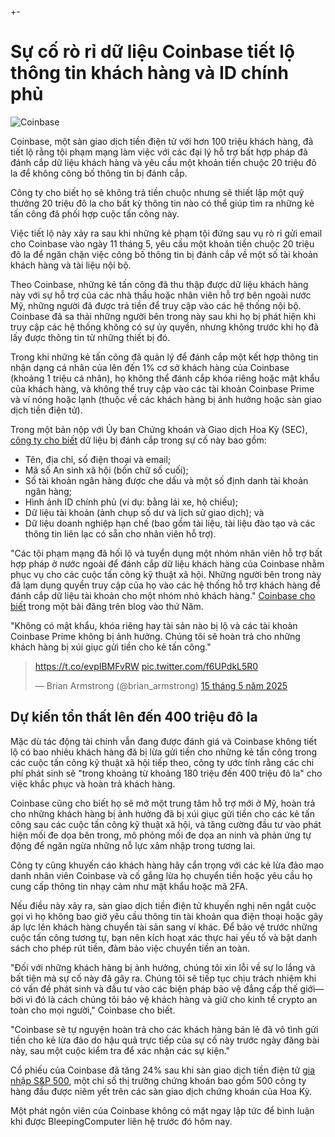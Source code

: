 +-
# Sự cố rò rỉ dữ liệu Coinbase tiết lộ thông tin khách hàng và ID chính phủ

![Coinbase](https://www.bleepstatic.com/content/hl-images/2025/05/15/coinbase.jpg)

Coinbase, một sàn giao dịch tiền điện tử với hơn 100 triệu khách hàng, đã tiết lộ rằng tội phạm mạng làm việc với các đại lý hỗ trợ bất hợp pháp đã đánh cắp dữ liệu khách hàng và yêu cầu một khoản tiền chuộc 20 triệu đô la để không công bố thông tin bị đánh cắp.

Công ty cho biết họ sẽ không trả tiền chuộc nhưng sẽ thiết lập một quỹ thưởng 20 triệu đô la cho bất kỳ thông tin nào có thể giúp tìm ra những kẻ tấn công đã phối hợp cuộc tấn công này.

Việc tiết lộ này xảy ra sau khi những kẻ phạm tội đứng sau vụ rò rỉ gửi email cho Coinbase vào ngày 11 tháng 5, yêu cầu một khoản tiền chuộc 20 triệu đô la để ngăn chặn việc công bố thông tin bị đánh cắp về một số tài khoản khách hàng và tài liệu nội bộ.

Theo Coinbase, những kẻ tấn công đã thu thập được dữ liệu khách hàng này với sự hỗ trợ của các nhà thầu hoặc nhân viên hỗ trợ bên ngoài nước Mỹ, những người đã được trả tiền để truy cập vào các hệ thống nội bộ. Coinbase đã sa thải những người bên trong này sau khi họ bị phát hiện khi truy cập các hệ thống không có sự ủy quyền, nhưng không trước khi họ đã lấy được thông tin từ những thiết bị đó.

Trong khi những kẻ tấn công đã quản lý để đánh cắp một kết hợp thông tin nhận dạng cá nhân của lên đến 1% cơ sở khách hàng của Coinbase (khoảng 1 triệu cá nhân), họ không thể đánh cắp khóa riêng hoặc mật khẩu của khách hàng, và không thể truy cập vào các tài khoản Coinbase Prime và ví nóng hoặc lạnh (thuộc về các khách hàng bị ảnh hưởng hoặc sàn giao dịch tiền điện tử).

Trong một bản nộp với Ủy ban Chứng khoán và Giao dịch Hoa Kỳ (SEC), [công ty cho biết](https://www.sec.gov/Archives/edgar/data/1679788/000167978825000094/coin-20250514.htm#:~:text=On%20May%2011%2C%202025%2C%20Coinbase%2C%20Inc.) dữ liệu bị đánh cắp trong sự cố này bao gồm:

* Tên, địa chỉ, số điện thoại và email;
* Mã số An sinh xã hội (bốn chữ số cuối);
* Số tài khoản ngân hàng được che dấu và một số định danh tài khoản ngân hàng;
* Hình ảnh ID chính phủ (ví dụ: bằng lái xe, hộ chiếu);
* Dữ liệu tài khoản (ảnh chụp số dư và lịch sử giao dịch); và
* Dữ liệu doanh nghiệp hạn chế (bao gồm tài liệu, tài liệu đào tạo và các thông tin liên lạc có sẵn cho nhân viên hỗ trợ).

"Các tội phạm mạng đã hối lộ và tuyển dụng một nhóm nhân viên hỗ trợ bất hợp pháp ở nước ngoài để đánh cắp dữ liệu khách hàng của Coinbase nhằm phục vụ cho các cuộc tấn công kỹ thuật xã hội. Những người bên trong này đã lạm dụng quyền truy cập của họ vào các hệ thống hỗ trợ khách hàng để đánh cắp dữ liệu tài khoản cho một nhóm nhỏ khách hàng." [Coinbase cho biết](https://www.coinbase.com/blog/protecting-our-customers-standing-up-to-extortionists) trong một bài đăng trên blog vào thứ Năm.

"Không có mật khẩu, khóa riêng hay tài sản nào bị lộ và các tài khoản Coinbase Prime không bị ảnh hưởng. Chúng tôi sẽ hoàn trả cho những khách hàng bị xúi giục gửi tiền cho kẻ tấn công."

> <https://t.co/evpIBMFvRW> [pic.twitter.com/f6UPdkL5R0](https://t.co/f6UPdkL5R0)
> 
> — Brian Armstrong (@brian_armstrong) [15 tháng 5 năm 2025](https://twitter.com/brian%5Farmstrong/status/1922967787309256807?ref%5Fsrc=twsrc%5Etfw)

## Dự kiến tổn thất lên đến 400 triệu đô la

Mặc dù tác động tài chính vẫn đang được đánh giá và Coinbase không tiết lộ có bao nhiêu khách hàng đã bị lừa gửi tiền cho những kẻ tấn công trong các cuộc tấn công kỹ thuật xã hội tiếp theo, công ty ước tính rằng các chi phí phát sinh sẽ "trong khoảng từ khoảng 180 triệu đến 400 triệu đô la" cho việc khắc phục và hoàn trả khách hàng.

Coinbase cũng cho biết họ sẽ mở một trung tâm hỗ trợ mới ở Mỹ, hoàn trả cho những khách hàng bị ảnh hưởng đã bị xúi giục gửi tiền cho các kẻ tấn công sau các cuộc tấn công kỹ thuật xã hội, và tăng cường đầu tư vào phát hiện mối đe dọa bên trong, mô phỏng mối đe dọa an ninh và phản ứng tự động để ngăn ngừa những nỗ lực xâm nhập trong tương lai.

Công ty cũng khuyến cáo khách hàng hãy cẩn trọng với các kẻ lừa đảo mạo danh nhân viên Coinbase và cố gắng lừa họ chuyển tiền hoặc yêu cầu họ cung cấp thông tin nhạy cảm như mật khẩu hoặc mã 2FA.

Nếu điều này xảy ra, sàn giao dịch tiền điện tử khuyến nghị nên ngắt cuộc gọi vì họ không bao giờ yêu cầu thông tin tài khoản qua điện thoại hoặc gây áp lực lên khách hàng chuyển tài sản sang ví khác. Để bảo vệ trước những cuộc tấn công tương tự, bạn nên kích hoạt xác thực hai yếu tố và bật danh sách cho phép rút tiền, đảm bảo việc chuyển tiền an toàn.

"Đối với những khách hàng bị ảnh hưởng, chúng tôi xin lỗi về sự lo lắng và bất tiện mà sự cố này đã gây ra. Chúng tôi sẽ tiếp tục chịu trách nhiệm khi có vấn đề phát sinh và đầu tư vào các biện pháp bảo vệ đẳng cấp thế giới—bởi vì đó là cách chúng tôi bảo vệ khách hàng và giữ cho kinh tế crypto an toàn cho mọi người," Coinbase cho biết.

"Coinbase sẽ tự nguyện hoàn trả cho các khách hàng bán lẻ đã vô tình gửi tiền cho kẻ lừa đảo do hậu quả trực tiếp của sự cố này trước ngày đăng bài này, sau một cuộc kiểm tra để xác nhận các sự kiện."

Cổ phiếu của Coinbase đã tăng 24% sau khi sàn giao dịch tiền điện tử [gia nhập S&P 500](https://www.coinbase.com/en-gb/blog/Coinbase-joins-the-S&P-500-another-summit-scaled-on-Coinbase-drive-towards-economic-freedom), một chỉ số thị trường chứng khoán bao gồm 500 công ty hàng đầu được niêm yết trên các sàn giao dịch chứng khoán của Hoa Kỳ.

Một phát ngôn viên của Coinbase không có mặt ngay lập tức để bình luận khi được BleepingComputer liên hệ trước đó hôm nay.